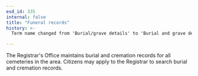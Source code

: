 ```yaml
---
esd_id: 335
internal: false
title: "Funeral records"
history: >-
  Term name changed from 'Burial/grave details' to 'Burial and grave details' and scope notes added in version 2.02. Term name changed from 'Burial and grave details' to 'Death - funerals - records' in version 3.00. Name changed to 'Funeral records' in version 4.00.

---
```


The Registrar's Office maintains burial and cremation records for all cemeteries in the area.  Citizens may apply to the Registrar to search burial and cremation records.

